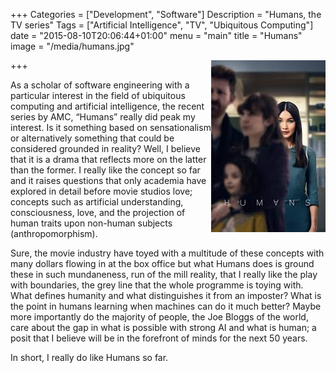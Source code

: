 +++
Categories = ["Development", "Software"]
Description = "Humans, the TV series"
Tags = ["Artificial Intelligence", "TV", "Ubiquitous Computing"]
date = "2015-08-10T20:06:44+01:00"
menu = "main"
title = "Humans"
image = "/media/humans.jpg"

+++
<img align="right" src="/media/humans.jpg" title="AMC's Humans">

As a scholar of software engineering with a particular interest in the field of ubiquitous computing and artificial intelligence, the recent series by AMC, “Humans” really did peak my interest. Is it something based on sensationalism or alternatively something that could be considered grounded in reality? Well, I believe that it is a drama that reflects more on the latter than the former. I really like the concept so far and it raises questions that only academia have explored in detail before movie studios love; concepts such as artificial understanding, consciousness, love, and the projection of human traits upon non-human subjects (anthropomorphism). 

Sure, the movie industry have toyed with a multitude of these concepts with many dollars flowing in at the box office but what Humans does is ground these in such mundaneness, run of the mill reality, that I really like the play with boundaries, the grey line that the whole programme is toying with. What defines humanity and what distinguishes it from an imposter? What is the point in humans learning when machines can do it much better? Maybe more importantly do the majority of people, the Joe Bloggs of the world, care about the gap in what is possible with strong AI and what is human; a posit that I believe will be in the forefront of minds for the next 50 years.

In short, I really do like Humans so far.
